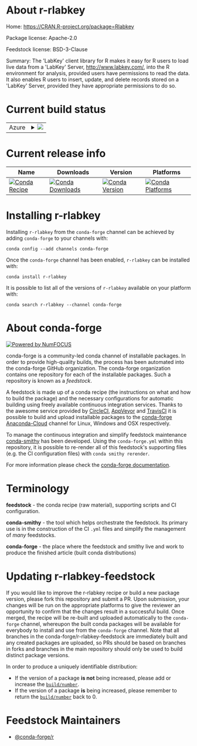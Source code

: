 About r-rlabkey
===============

Home: https://CRAN.R-project.org/package=Rlabkey

Package license: Apache-2.0

Feedstock license: BSD-3-Clause

Summary: The 'LabKey' client library for R makes it easy for R users to load live data from a 'LabKey' Server, <http://www.labkey.com/>, into the R environment for analysis, provided users have permissions to read the data. It also enables R users to insert, update, and delete records stored on a 'LabKey' Server, provided they have appropriate permissions to do so.



Current build status
====================


<table>
    
  <tr>
    <td>Azure</td>
    <td>
      <details>
        <summary>
          <a href="https://dev.azure.com/conda-forge/feedstock-builds/_build/latest?definitionId=2524&branchName=master">
            <img src="https://dev.azure.com/conda-forge/feedstock-builds/_apis/build/status/r-rlabkey-feedstock?branchName=master">
          </a>
        </summary>
        <table>
          <thead><tr><th>Variant</th><th>Status</th></tr></thead>
          <tbody><tr>
              <td>linux_64_r_base3.6target_platformlinux-64</td>
              <td>
                <a href="https://dev.azure.com/conda-forge/feedstock-builds/_build/latest?definitionId=2524&branchName=master">
                  <img src="https://dev.azure.com/conda-forge/feedstock-builds/_apis/build/status/r-rlabkey-feedstock?branchName=master&jobName=linux&configuration=linux_64_r_base3.6target_platformlinux-64" alt="variant">
                </a>
              </td>
            </tr><tr>
              <td>linux_64_r_base4.0target_platformlinux-64</td>
              <td>
                <a href="https://dev.azure.com/conda-forge/feedstock-builds/_build/latest?definitionId=2524&branchName=master">
                  <img src="https://dev.azure.com/conda-forge/feedstock-builds/_apis/build/status/r-rlabkey-feedstock?branchName=master&jobName=linux&configuration=linux_64_r_base4.0target_platformlinux-64" alt="variant">
                </a>
              </td>
            </tr><tr>
              <td>osx_64_r_base3.6target_platformosx-64</td>
              <td>
                <a href="https://dev.azure.com/conda-forge/feedstock-builds/_build/latest?definitionId=2524&branchName=master">
                  <img src="https://dev.azure.com/conda-forge/feedstock-builds/_apis/build/status/r-rlabkey-feedstock?branchName=master&jobName=osx&configuration=osx_64_r_base3.6target_platformosx-64" alt="variant">
                </a>
              </td>
            </tr><tr>
              <td>osx_64_r_base4.0target_platformosx-64</td>
              <td>
                <a href="https://dev.azure.com/conda-forge/feedstock-builds/_build/latest?definitionId=2524&branchName=master">
                  <img src="https://dev.azure.com/conda-forge/feedstock-builds/_apis/build/status/r-rlabkey-feedstock?branchName=master&jobName=osx&configuration=osx_64_r_base4.0target_platformosx-64" alt="variant">
                </a>
              </td>
            </tr><tr>
              <td>win_64_r_base3.6target_platformwin-64</td>
              <td>
                <a href="https://dev.azure.com/conda-forge/feedstock-builds/_build/latest?definitionId=2524&branchName=master">
                  <img src="https://dev.azure.com/conda-forge/feedstock-builds/_apis/build/status/r-rlabkey-feedstock?branchName=master&jobName=win&configuration=win_64_r_base3.6target_platformwin-64" alt="variant">
                </a>
              </td>
            </tr><tr>
              <td>win_64_r_base4.0target_platformwin-64</td>
              <td>
                <a href="https://dev.azure.com/conda-forge/feedstock-builds/_build/latest?definitionId=2524&branchName=master">
                  <img src="https://dev.azure.com/conda-forge/feedstock-builds/_apis/build/status/r-rlabkey-feedstock?branchName=master&jobName=win&configuration=win_64_r_base4.0target_platformwin-64" alt="variant">
                </a>
              </td>
            </tr>
          </tbody>
        </table>
      </details>
    </td>
  </tr>
</table>

Current release info
====================

| Name | Downloads | Version | Platforms |
| --- | --- | --- | --- |
| [![Conda Recipe](https://img.shields.io/badge/recipe-r--rlabkey-green.svg)](https://anaconda.org/conda-forge/r-rlabkey) | [![Conda Downloads](https://img.shields.io/conda/dn/conda-forge/r-rlabkey.svg)](https://anaconda.org/conda-forge/r-rlabkey) | [![Conda Version](https://img.shields.io/conda/vn/conda-forge/r-rlabkey.svg)](https://anaconda.org/conda-forge/r-rlabkey) | [![Conda Platforms](https://img.shields.io/conda/pn/conda-forge/r-rlabkey.svg)](https://anaconda.org/conda-forge/r-rlabkey) |

Installing r-rlabkey
====================

Installing `r-rlabkey` from the `conda-forge` channel can be achieved by adding `conda-forge` to your channels with:

```
conda config --add channels conda-forge
```

Once the `conda-forge` channel has been enabled, `r-rlabkey` can be installed with:

```
conda install r-rlabkey
```

It is possible to list all of the versions of `r-rlabkey` available on your platform with:

```
conda search r-rlabkey --channel conda-forge
```


About conda-forge
=================

[![Powered by NumFOCUS](https://img.shields.io/badge/powered%20by-NumFOCUS-orange.svg?style=flat&colorA=E1523D&colorB=007D8A)](http://numfocus.org)

conda-forge is a community-led conda channel of installable packages.
In order to provide high-quality builds, the process has been automated into the
conda-forge GitHub organization. The conda-forge organization contains one repository
for each of the installable packages. Such a repository is known as a *feedstock*.

A feedstock is made up of a conda recipe (the instructions on what and how to build
the package) and the necessary configurations for automatic building using freely
available continuous integration services. Thanks to the awesome service provided by
[CircleCI](https://circleci.com/), [AppVeyor](https://www.appveyor.com/)
and [TravisCI](https://travis-ci.com/) it is possible to build and upload installable
packages to the [conda-forge](https://anaconda.org/conda-forge)
[Anaconda-Cloud](https://anaconda.org/) channel for Linux, Windows and OSX respectively.

To manage the continuous integration and simplify feedstock maintenance
[conda-smithy](https://github.com/conda-forge/conda-smithy) has been developed.
Using the ``conda-forge.yml`` within this repository, it is possible to re-render all of
this feedstock's supporting files (e.g. the CI configuration files) with ``conda smithy rerender``.

For more information please check the [conda-forge documentation](https://conda-forge.org/docs/).

Terminology
===========

**feedstock** - the conda recipe (raw material), supporting scripts and CI configuration.

**conda-smithy** - the tool which helps orchestrate the feedstock.
                   Its primary use is in the construction of the CI ``.yml`` files
                   and simplify the management of *many* feedstocks.

**conda-forge** - the place where the feedstock and smithy live and work to
                  produce the finished article (built conda distributions)


Updating r-rlabkey-feedstock
============================

If you would like to improve the r-rlabkey recipe or build a new
package version, please fork this repository and submit a PR. Upon submission,
your changes will be run on the appropriate platforms to give the reviewer an
opportunity to confirm that the changes result in a successful build. Once
merged, the recipe will be re-built and uploaded automatically to the
`conda-forge` channel, whereupon the built conda packages will be available for
everybody to install and use from the `conda-forge` channel.
Note that all branches in the conda-forge/r-rlabkey-feedstock are
immediately built and any created packages are uploaded, so PRs should be based
on branches in forks and branches in the main repository should only be used to
build distinct package versions.

In order to produce a uniquely identifiable distribution:
 * If the version of a package **is not** being increased, please add or increase
   the [``build/number``](https://conda.io/docs/user-guide/tasks/build-packages/define-metadata.html#build-number-and-string).
 * If the version of a package **is** being increased, please remember to return
   the [``build/number``](https://conda.io/docs/user-guide/tasks/build-packages/define-metadata.html#build-number-and-string)
   back to 0.

Feedstock Maintainers
=====================

* [@conda-forge/r](https://github.com/conda-forge/r/)

